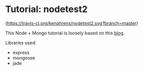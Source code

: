 # Tutorial: nodetest2

(https://travis-ci.org/kenahrens/nodetest2.svg?branch=master)

This Node + Mongo tutorial is loosely based on this [blog](http://cwbuecheler.com/web/tutorials/2013/node-express-mongo/).

Libraries used:
* express
* mongoose
* jade
